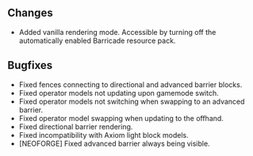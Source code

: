 ## Changes
- Added vanilla rendering mode. Accessible by turning off the automatically enabled Barricade resource pack.

## Bugfixes
- Fixed fences connecting to directional and advanced barrier blocks.
- Fixed operator models not updating upon gamemode switch.
- Fixed operator models not switching when swapping to an advanced barrier.
- Fixed operator model swapping when updating to the offhand.
- Fixed directional barrier rendering.
- Fixed incompatibility with Axiom light block models.
- [NEOFORGE] Fixed advanced barrier always being visible.